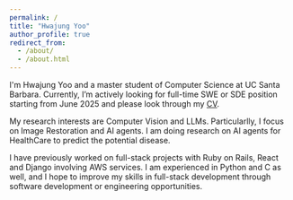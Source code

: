 ```yaml
---
permalink: /
title: "Hwajung Yoo"
author_profile: true
redirect_from: 
  - /about/
  - /about.html
---
```

I'm Hwajung Yoo and a master student of Computer Science at UC Santa Barbara. Currently, I’m actively looking for full-time SWE or SDE position starting from June 2025 and please look through my [CV](files/HwajungYoo_CV.pdf). 

My research interests are Computer Vision and LLMs. Particularlly, I focus on Image Restoration and AI agents. I am doing research on AI agents for HealthCare to predict the potential disease.

I have previously worked on full-stack projects with Ruby on Rails, React and Django involving AWS services. I am experienced in Python and C as well, and I hope to improve my skills in full-stack development through software development or engineering opportunities.